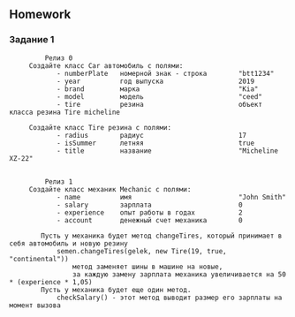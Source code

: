 ##  Homework

### Задание 1

             Релиз 0
         Создайте класс Car автомобиль с полями:
                - numberPlate   номерной знак - строка        "btt1234"
                - year          год выпуска                   2019
                - brand         марка                         "Kia"
                - model         модель                        "ceed"
                - tire          резина                        объект класса резина Tire micheline

         Создайте класс Tire резина с полями:
                - radius        радиус                        17
                - isSummer      летняя                        true
                - title         название                      "Micheline XZ-22"


             Релиз 1
         Создайте класс механик Mechanic c полями:
                - name          имя                           "John Smith"
                - salary        зарплата                      0
                - experience    опыт работы в годах           2
                - account       денежный счет механика        0

            Пусть у механика будет метод changeTires, который принимает в себя автомобиль и новую резину
                semen.changeTires(gelek, new Tire(19, true, "continental"))
                    метод заменяет шины в машине на новые,
                    за каждую замену зарплата механика увеличивается на 50 * (experience * 1,05)
            Пусть у механика будет еще один метод.
                checkSalary() - этот метод выводит размер его зарплаты на момент вызова
